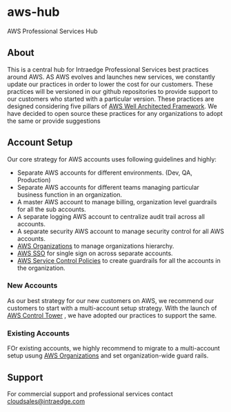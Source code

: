 # aws-hub
AWS Professional Services Hub

## About
This is a central hub for Intraedge Professional Services best practices around AWS. AS AWS evolves and launches new services, we constantly update our practices in order to lower the cost for our customers.
These practices will be versioned in our github repositories to provide support to our customers who started with a particular version. 
These practices are designed considering five pillars of [AWS Well Architected Framework](https://aws.amazon.com/architecture/well-architected/). We have decided to open source these practices for any organizations to adopt the same or provide suggestions 

## Account Setup
Our core strategy for AWS accounts uses following guidelines and highly:

- Separate AWS accounts for different environments. (Dev, QA, Production)
- Separate AWS accounts for different teams managing particular business function in an organization. 
- A master AWS account to manage billing, organization level guardrails for all the sub accounts.
- A separate logging AWS account to centralize audit trail across all accounts.
- A separate security AWS account to manage security control for all AWS accounts.
- [AWS Organizations](https://docs.aws.amazon.com/organizations/latest/userguide/orgs_introduction.html) to manage organizations hierarchy.
- [AWS SSO](https://docs.aws.amazon.com/singlesignon/latest/userguide/what-is.html) for single sign on across separate accounts.
- [AWS Service Control Policies](https://docs.aws.amazon.com/organizations/latest/userguide/orgs_manage_policies_scp.html) to create guardrails for all the accounts in the organization.

### New Accounts
As our best strategy for our new customers on AWS, we recommend our customers to start with a multi-account setup strategy. With the launch of [AWS Control Tower](https://docs.aws.amazon.com/controltower/latest/userguide/what-is-control-tower.html) , we have adopted our practices to support the same.

### Existing Accounts
FOr existing accounts, we highly recommend to migrate to a multi-account setup usung [AWS Organizations](https://docs.aws.amazon.com/organizations/latest/userguide/orgs_introduction.html) and set organization-wide guard rails.


## Support
For commercial support and professional services contact cloudsales@intraedge.com

